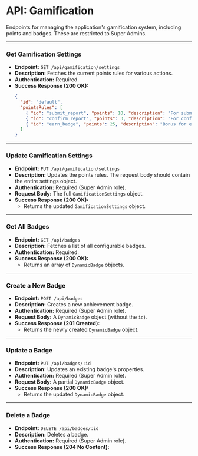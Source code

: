 # API: Gamification

Endpoints for managing the application's gamification system, including points and badges. These are restricted to Super Admins.

---

### Get Gamification Settings

-   **Endpoint:** `GET /api/gamification/settings`
-   **Description:** Fetches the current points rules for various actions.
-   **Authentication:** Required.
-   **Success Response (200 OK):**
    ```json
    {
      "id": "default",
      "pointsRules": [
        { "id": "submit_report", "points": 10, "description": "For submitting a new report" },
        { "id": "confirm_report", "points": 3, "description": "For confirming an existing report" },
        { "id": "earn_badge", "points": 25, "description": "Bonus for earning a new badge" }
      ]
    }
    ```

---

### Update Gamification Settings

-   **Endpoint:** `PUT /api/gamification/settings`
-   **Description:** Updates the points rules. The request body should contain the entire settings object.
-   **Authentication:** Required (Super Admin role).
-   **Request Body:** The full `GamificationSettings` object.
-   **Success Response (200 OK):**
    -   Returns the updated `GamificationSettings` object.

---

### Get All Badges

-   **Endpoint:** `GET /api/badges`
-   **Description:** Fetches a list of all configurable badges.
-   **Authentication:** Required.
-   **Success Response (200 OK):**
    -   Returns an array of `DynamicBadge` objects.

---

### Create a New Badge

-   **Endpoint:** `POST /api/badges`
-   **Description:** Creates a new achievement badge.
-   **Authentication:** Required (Super Admin role).
-   **Request Body:** A `DynamicBadge` object (without the `id`).
-   **Success Response (201 Created):**
    -   Returns the newly created `DynamicBadge` object.

---

### Update a Badge

-   **Endpoint:** `PUT /api/badges/:id`
-   **Description:** Updates an existing badge's properties.
-   **Authentication:** Required (Super Admin role).
-   **Request Body:** A partial `DynamicBadge` object.
-   **Success Response (200 OK):**
    -   Returns the updated `DynamicBadge` object.

---

### Delete a Badge

-   **Endpoint:** `DELETE /api/badges/:id`
-   **Description:** Deletes a badge.
-   **Authentication:** Required (Super Admin role).
-   **Success Response (204 No Content):**
